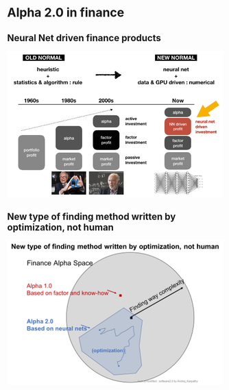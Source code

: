 # Alpha 2.0 in finance
## Neural Net driven finance products
![](./images/alpha2.0_01.png)
## New type of finding method written by optimization, not human
![](./images/alpha2.0_02.png)
